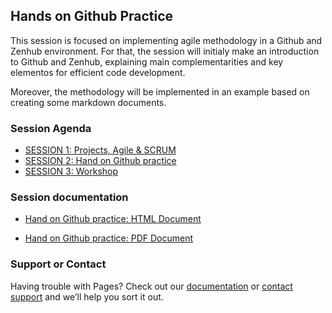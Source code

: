 ## Hands on Github Practice

This session is focused on implementing agile methodology in a Github and Zenhub environment. For that, the session will initialy make an introduction to Github and Zenhub, explaining main complementarities and key elementos for efficient code development. 

Moreover, the methodology will be implemented in an example based on creating some markdown documents. 

### Session Agenda

- [SESSION 1: Projects, Agile & SCRUM ](OtherResources/170905_Agile_UdL.pdf)
- [SESSION 2: Hand on Github practice](Presentation/course-presentation.html)
- [SESSION 3: Workshop](OtherResources/workshop.pdf)

### Session documentation

- [Hand on Github practice: HTML Document](Theory/PM_BriefTheory.html)


- [Hand on Github practice: PDF Document](Theory/PM_BriefTheory.pdf)

### Support or Contact

Having trouble with Pages? Check out our [documentation](https://help.github.com/categories/github-pages-basics/) or [contact support](https://github.com/contact) and we’ll help you sort it out.
